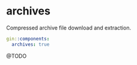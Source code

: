 # archives

Compressed archive file download and extraction.

```yaml
gin::components:
  archives: true
```

@TODO
